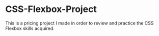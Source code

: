# CSS-Flexbox-Project
This is a pricing project I made in order to review and practice the CSS Flexbox skills acquired. 
